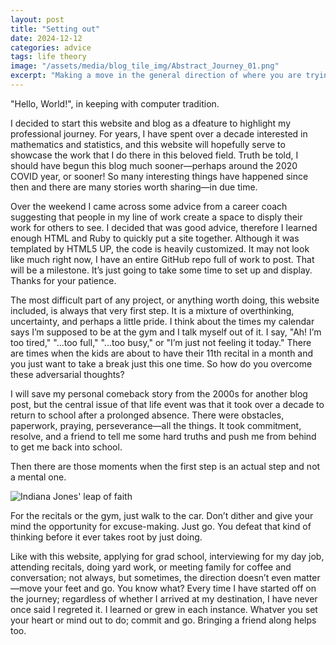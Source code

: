 ```yaml
---
layout: post
title: "Setting out"
date: 2024-12-12
categories: advice
tags: life theory
image: "/assets/media/blog_tile_img/Abstract_Journey_01.png"
excerpt: "Making a move in the general direction of where you are trying to get to is often times the hardest part.  Other times, knowing where you want to go or even wanting to go where you know you need to go presents resistance and challenges.  One foot in front of the other.  Once your feet start moving--progress!"
---
```


"Hello, World!", in keeping with computer tradition.

I decided to start this website and blog as a dfeature to highlight my professional journey. For years, I have spent over a decade interested in mathematics and statistics, and this website will hopefully serve to showcase the work that I do there in this beloved field. Truth be told, I should have begun this blog much sooner—perhaps around the 2020 COVID year, or sooner! So many interesting things have happened since then and there are many stories worth sharing—in due time.

Over the weekend I came across some advice from a career coach suggesting that people in my line of work create a space to disply their work for others to see. I decided that was good advice, therefore I learned enough HTML and Ruby to quickly put a site together. Although it was templated by HTML5 UP, the code is heavily customized.  It may not look like much right now, I have an entire GitHub repo full of work to post. That will be a milestone.  It’s just going to take some time to set up and display. Thanks for your patience.

The most difficult part of any project, or anything worth doing, this website included, is always that very first step. It is a mixture of overthinking, uncertainty, and perhaps a little pride. I think about the times my calendar says I’m supposed to be at the gym and I talk myself out of it. I say, "Ah! I’m too tired," "...too full," "...too busy," or "I’m just not feeling it today." There are times when the kids are about to have their 11th recital in a month and you just want to take a break just this one time. So how do you overcome these adversarial thoughts?

I will save my personal comeback story from the 2000s for another blog post, but the central issue of that life event was that it took over a decade to return to school after a prolonged absence. There were obstacles, paperwork, praying, perseverance—all the things. It took commitment, resolve, and a friend to tell me some hard truths and push me from behind to get me back into school.

Then there are those moments when the first step is an actual step and not a mental one. 

<div class="post-image">
    <img src="{{ '/assets/media/animations/leap-of-faith-indiana-jones.gif' | relative_url }}" alt="Indiana Jones' leap of faith">
</div>

For the recitals or the gym, just walk to the car. Don’t dither and give your mind the opportunity for excuse-making. Just go. You defeat that kind of thinking before it ever takes root by just doing.

Like with this website, applying for grad school, interviewing for my day job, attending recitals, doing yard work, or meeting family for coffee and conversation; not always, but sometimes, the direction doesn’t even matter—move your feet and go.  You know what?  Every time I have started off on the journey; regardless of whether I arrived at my destination, I have never once said I regreted it.  I learned or grew in each instance.  Whatver you set your heart or mind out to do; commit and go. Bringing a friend along helps too.